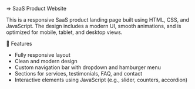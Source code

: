 => SaaS Product Website

This is a responsive SaaS product landing page built using HTML, CSS, and JavaScript. 
The design includes a modern UI, smooth animations, and is optimized for mobile, tablet, and desktop views.

🚀 Features

- Fully responsive layout
- Clean and modern design
- Custom navigation bar with dropdown and hamburger menu
- Sections for services, testimonials, FAQ, and contact
- Interactive elements using JavaScript (e.g., slider, counters, accordion)
